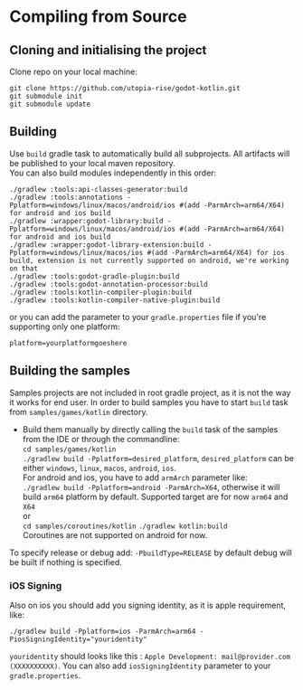 # Compiling from Source

## Cloning and initialising the project
Clone repo on your local machine:
```shell 
git clone https://github.com/utopia-rise/godot-kotlin.git
git submodule init
git submodule update
```

## Building
Use `build` gradle task to automatically build all subprojects. All artifacts will be published to your local maven repository.  
You can also build modules independently in this order:
```shell script
./gradlew :tools:api-classes-generator:build
./gradlew :tools:annotations -Pplatform=windows/linux/macos/android/ios #(add -ParmArch=arm64/X64) for android and ios build
./gradlew :wrapper:godot-library:build -Pplatform=windows/linux/macos/android/ios #(add -ParmArch=arm64/X64) for android and ios build
./gradlew :wrapper:godot-library-extension:build -Pplatform=windows/linux/macos/ios #(add -ParmArch=arm64/X64) for ios build, extension is not currently supported on android, we're working on that
./gradlew :tools:godot-gradle-plugin:build
./gradlew :tools:godot-annotation-processor:build
./gradlew :tools:kotlin-compiler-plugin:build
./gradlew :tools:kotlin-compiler-native-plugin:build
```

or you can add the parameter to your `gradle.properties` file if you're supporting only one platform:
```
platform=yourplatformgoeshere
```

## Building the samples
Samples projects are not included in root gradle project, as it is not the way it works for end user. In order to build samples
you have to start `build` task from `samples/games/kotlin` directory.
- Build them manually by directly calling the `build` task of the samples from the IDE or through the commandline:  
`cd samples/games/kotlin`  
`./gradlew build -Pplatform=desired_platform`, `desired_platform` can be either `windows`, `linux`, `macos`, `android`, `ios`.  
For android and ios, you have to add `armArch` parameter like:  
`./gradlew build -Pplatform=android -ParmArch=X64`, otherwise it will build `arm64` platform by default. Supported target
are for now `arm64` and `X64`  
or  
`cd samples/coroutines/kotlin`
`./gradlew kotlin:build`  
Coroutines are not supported on android for now.

To specify release or debug add: `-PbuildType=RELEASE` by default debug will be built if nothing is specified.

### iOS Signing
 
Also on ios you should add you signing identity, as it is apple requirement, like:
```shell script
./gradlew build -Pplatform=ios -ParmArch=arm64 -PiosSigningIdentity="youridentity"
```
`youridentity` should looks like this : `Apple Development: mail@provider.com (XXXXXXXXXX)`.
You can also add `iosSigningIdentity` parameter to your `gradle.properties`.
